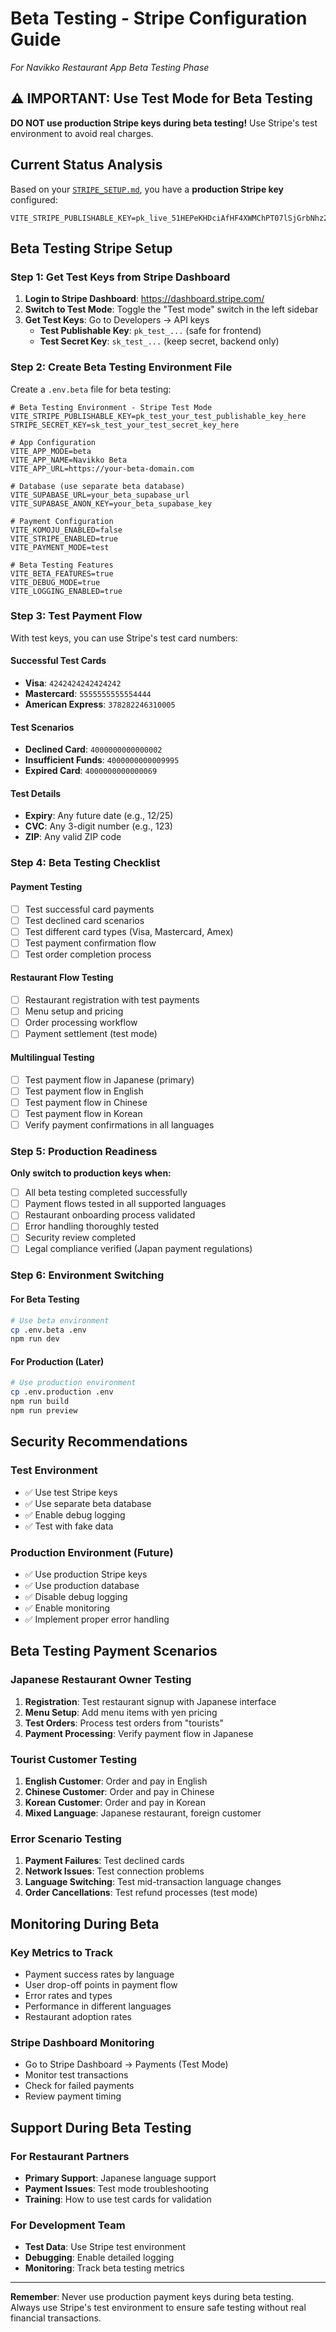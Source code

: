 # Beta Testing - Stripe Configuration Guide
*For Navikko Restaurant App Beta Testing Phase*

## ⚠️ IMPORTANT: Use Test Mode for Beta Testing

**DO NOT use production Stripe keys during beta testing!** Use Stripe's test environment to avoid real charges.

## Current Status Analysis

Based on your [`STRIPE_SETUP.md`](STRIPE_SETUP.md), you have a **production Stripe key** configured:
```
VITE_STRIPE_PUBLISHABLE_KEY=pk_live_51HEPeKHDciAfHF4XWMChPT07lSjGrbNhz2ZWhqKszcdG2BOwyZbRHRdYkMKg3OoAGAyIztd3yxY5BMHP7itw8FMd00BRBijcCL
```

## Beta Testing Stripe Setup

### Step 1: Get Test Keys from Stripe Dashboard

1. **Login to Stripe Dashboard**: https://dashboard.stripe.com/
2. **Switch to Test Mode**: Toggle the "Test mode" switch in the left sidebar
3. **Get Test Keys**: Go to Developers → API keys
   - **Test Publishable Key**: `pk_test_...` (safe for frontend)
   - **Test Secret Key**: `sk_test_...` (keep secret, backend only)

### Step 2: Create Beta Testing Environment File

Create a `.env.beta` file for beta testing:

```env
# Beta Testing Environment - Stripe Test Mode
VITE_STRIPE_PUBLISHABLE_KEY=pk_test_your_test_publishable_key_here
STRIPE_SECRET_KEY=sk_test_your_test_secret_key_here

# App Configuration
VITE_APP_MODE=beta
VITE_APP_NAME=Navikko Beta
VITE_APP_URL=https://your-beta-domain.com

# Database (use separate beta database)
VITE_SUPABASE_URL=your_beta_supabase_url
VITE_SUPABASE_ANON_KEY=your_beta_supabase_key

# Payment Configuration
VITE_KOMOJU_ENABLED=false
VITE_STRIPE_ENABLED=true
VITE_PAYMENT_MODE=test

# Beta Testing Features
VITE_BETA_FEATURES=true
VITE_DEBUG_MODE=true
VITE_LOGGING_ENABLED=true
```

### Step 3: Test Payment Flow

With test keys, you can use Stripe's test card numbers:

#### Successful Test Cards
- **Visa**: `4242424242424242`
- **Mastercard**: `5555555555554444`
- **American Express**: `378282246310005`

#### Test Scenarios
- **Declined Card**: `4000000000000002`
- **Insufficient Funds**: `4000000000009995`
- **Expired Card**: `4000000000000069`

#### Test Details
- **Expiry**: Any future date (e.g., 12/25)
- **CVC**: Any 3-digit number (e.g., 123)
- **ZIP**: Any valid ZIP code

### Step 4: Beta Testing Checklist

#### Payment Testing
- [ ] Test successful card payments
- [ ] Test declined card scenarios
- [ ] Test different card types (Visa, Mastercard, Amex)
- [ ] Test payment confirmation flow
- [ ] Test order completion process

#### Restaurant Flow Testing
- [ ] Restaurant registration with test payments
- [ ] Menu setup and pricing
- [ ] Order processing workflow
- [ ] Payment settlement (test mode)

#### Multilingual Testing
- [ ] Test payment flow in Japanese (primary)
- [ ] Test payment flow in English
- [ ] Test payment flow in Chinese
- [ ] Test payment flow in Korean
- [ ] Verify payment confirmations in all languages

### Step 5: Production Readiness

**Only switch to production keys when:**
- [ ] All beta testing completed successfully
- [ ] Payment flows tested in all supported languages
- [ ] Restaurant onboarding process validated
- [ ] Error handling thoroughly tested
- [ ] Security review completed
- [ ] Legal compliance verified (Japan payment regulations)

### Step 6: Environment Switching

#### For Beta Testing
```bash
# Use beta environment
cp .env.beta .env
npm run dev
```

#### For Production (Later)
```bash
# Use production environment
cp .env.production .env
npm run build
npm run preview
```

## Security Recommendations

### Test Environment
- ✅ Use test Stripe keys
- ✅ Use separate beta database
- ✅ Enable debug logging
- ✅ Test with fake data

### Production Environment (Future)
- ✅ Use production Stripe keys
- ✅ Use production database
- ✅ Disable debug logging
- ✅ Enable monitoring
- ✅ Implement proper error handling

## Beta Testing Payment Scenarios

### Japanese Restaurant Owner Testing
1. **Registration**: Test restaurant signup with Japanese interface
2. **Menu Setup**: Add menu items with yen pricing
3. **Test Orders**: Process test orders from "tourists"
4. **Payment Processing**: Verify payment flow in Japanese

### Tourist Customer Testing
1. **English Customer**: Order and pay in English
2. **Chinese Customer**: Order and pay in Chinese
3. **Korean Customer**: Order and pay in Korean
4. **Mixed Language**: Japanese restaurant, foreign customer

### Error Scenario Testing
1. **Payment Failures**: Test declined cards
2. **Network Issues**: Test connection problems
3. **Language Switching**: Test mid-transaction language changes
4. **Order Cancellations**: Test refund processes (test mode)

## Monitoring During Beta

### Key Metrics to Track
- Payment success rates by language
- User drop-off points in payment flow
- Error rates and types
- Performance in different languages
- Restaurant adoption rates

### Stripe Dashboard Monitoring
- Go to Stripe Dashboard → Payments (Test Mode)
- Monitor test transactions
- Check for failed payments
- Review payment timing

## Support During Beta Testing

### For Restaurant Partners
- **Primary Support**: Japanese language support
- **Payment Issues**: Test mode troubleshooting
- **Training**: How to use test cards for validation

### For Development Team
- **Test Data**: Use Stripe test environment
- **Debugging**: Enable detailed logging
- **Monitoring**: Track beta testing metrics

---

**Remember**: Never use production payment keys during beta testing. Always use Stripe's test environment to ensure safe testing without real financial transactions.